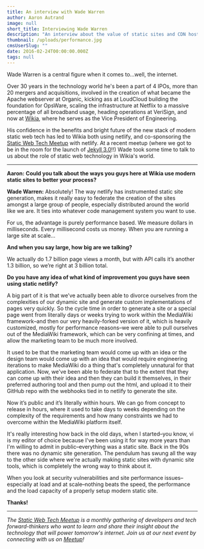 ```yaml
---
title: An interview with Wade Warren
author: Aaron Autrand
image: null
short_title: Interviewing Wade Warren
description: "An interview about the value of static sites and CDN hosting with VP of Operations @ Wikia that serves 36,000 http requests per second."
thumbnail: /uploads/performance.jpg
cmsUserSlug: ""
date: 2016-02-24T00:00:00.000Z
tags: null
---
```


Wade Warren is a central figure when it comes to…well, the internet.

Over 30 years in the technology world he's been a part of 4 IPOs, more than 20 mergers and acquisitions, involved in the creation of what became the Apache webserver at Organic, kicking ass at LoudCloud building the foundation for OpsWare, scaling the infrastructure at Netflix to a massive percentage of all broadband usage, heading operations at VeriSign, and now at [Wikia](http://www.wikia.com/), where he serves as the Vice President of Engineering.

His confidence in the benefits and bright future of the new stack of modern static web tech has led to Wikia both using netlify, and co-sponsoring the [Static Web Tech Meetup](http://www.meetup.com/sf-static-web-tech/) with netlify. At a recent meetup (where we got to be in the room for the launch of [Jekyll 3.0](https://jekyllrb.com/)!!) Wade took some time to talk to us about the role of static web technology in Wikia's world.

<!-- excerpt -->

---

**Aaron:** **Could you talk about the ways you guys here at Wikia use modern static sites to better your process?**

**Wade Warren:** Absolutely! The way netlify has instrumented static site generation, makes it really easy to federate the creation of the sites amongst a large group of people, especially distributed around the world like we are. It ties into whatever code management system you want to use.

For us, the advantage is purely performance based. We measure dollars in milliseconds. Every millisecond costs us money. When you are running a large site at scale…

**And when you say large, how big are we talking?**

We actually do 1.7 billion page views a month, but with API calls it’s another 1.3 billion, so we’re right at 3 billion total.

**Do you have any idea of what kind of improvement you guys have seen using static netlify?**

A big part of it is that we’ve actually been able to divorce ourselves from the complexities of our dynamic site and generate custom implementations of pages very quickly. So the cycle time in order to generate a site or a special page went from literally days or weeks trying to work within the MediaWiki framework–and then our very heavily-forked version of it, which is heavily customized, mostly for performance reasons–we were able to pull ourselves out of the MediaWiki framework, which can be very confining at times, and allow the marketing team to be much more involved.

It used to be that the marketing team would come up with an idea or the design team would come up with an idea that would require engineering iterations to make MediaWiki do a thing that's completely unnatural for that application. Now, we've been able to federate that to the extent that they can come up with their idea and then they can build it themselves, in their preferred authoring tool and then pump out the html, and upload it to their GitHub repo with the webhooks tied in to netlify to generate the site.

Now it’s public and it’s literally within hours. We can go from concept to release in hours, where it used to take days to weeks depending on the complexity of the requirements and how many constraints we had to overcome within the MediaWiki platform itself.

It's really interesting how back in the old days, when I started–you know, vi is my editor of choice because I've been using it for way more years than I'm willing to admit in public–everything was a static site. Back in the 90s there was no dynamic site generation. The pendulum has swung all the way to the other side where we're actually making static sites with dynamic site tools, which is completely the wrong way to think about it.

When you look at security vulnerabilities and site performance issues–especially at load and at scale–nothing beats the speed, the performance and the load capacity of a properly setup modern static site.

**Thanks!**

---
_The [Static Web Tech Meetup](http://www.meetup.com/sf-static-web-tech/) is a monthly gathering of developers and tech forward-thinkers who want to learn and share their insight about the technology that will power tomorrow's internet. Join us at our next event by connecting with us on [Meetup](http://www.meetup.com/sf-static-web-tech/)!_
